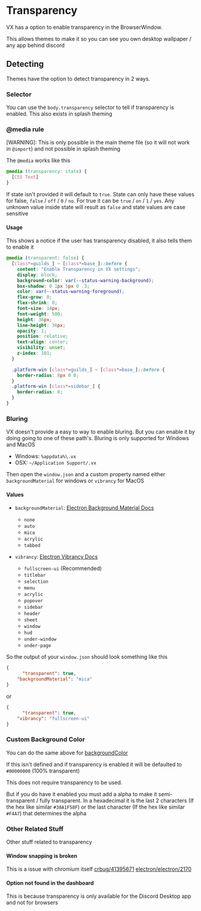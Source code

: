 # Transparency
VX has a option to enable transparency in the BrowserWindow. 

This allows themes to make it so you can see you own desktop wallpaper / any app behind discord

## Detecting
Themes have the option to detect transparency in 2 ways. 

### Selector
You can use the `body.transparency` selector to tell if transparency is enabled.
This also exists in splash theming

### @media rule
[WARNING]: This is only possible in the main theme file (so it will not work in `@import`) and not possible in splash theming

The `@media` works like this
```css
@media (transparency: state) {
  [CSS Text]
}
```
If state isn't provided it will default to `true`. 
State can only have these values for false, `false` / `off` / `0` / `no`. 
For true it can be `true` / `on` / `1` / `yes`. 
Any unknown value inside state will result as `false` and state values are case sensitive

#### Usage
This shows a notice if the user has transparency disabled, it also tells them to enable it
```css
@media (transparent: false) {
  [class*=guilds_] ~ [class*=base_]::before {
    content: "Enable Transparency in VX settings";
    display: block;
    background-color: var(--status-warning-background);
    box-shadow: 0 1px 5px 0 .3;
    color: var(--status-warning-foreground);
    flex-grow: 0;
    flex-shrink: 0;
    font-size: 14px;
    font-weight: 500;
    height: 36px;
    line-height: 36px;
    opacity: 1;
    position: relative;
    text-align: center;
    visibility: unset;
    z-index: 101;
  }

  .platform-win [class*=guilds_] ~ [class*=base_]::before {
    border-radius: 8px 0 0;
  }
  .platform-win [class*=sidebar_] {
    border-radius: 0;
  }
}
```

### Bluring
VX doesn't provide a easy to way to enable bluring. But you can enable it by doing going to one of these path's. Bluring is only supported for Windows and MacOS

* Windows: `%appdata%\.vx`
* OSX: `~/Application Support/.vx`

Then open the `window.json` and a custom property named either `backgroundMaterial` for windows or `vibrancy` for MacOS

#### Values
* `backgroundMaterial`: [Electron Background Material Docs](https://www.electronjs.org/docs/latest/api/browser-window#winsetbackgroundmaterialmaterial-windows)
  * `none` 
  * `auto`
  * `mica` 
  * `acrylic` 
  * `tabbed` 

* `vibrancy`: [Electron Vibrancy Docs](https://www.electronjs.org/docs/latest/api/browser-window#winsetvibrancytype-macos)
  * `fullscreen-ui` (Recommended)
  * `titlebar` 
  * `selection`
  * `menu` 
  * `acrylic` 
  * `popover` 
  * `sidebar` 
  * `header` 
  * `sheet` 
  * `window` 
  * `hud` 
  * `under-window` 
  * `under-page` 

So the output of your `window.json` should look something like this 
```json
{
	  "transparent": true,
    "backgroundMaterial": "mica"
}
```
or
```json
{
	  "transparent": true,
    "vibrancy": "fullscreen-ui"
}
```

### Custom Background Color
You can do the same above for [backgroundColor](https://www.electronjs.org/docs/latest/api/browser-window#setting-the-backgroundcolor-property)

If this isn't defined and if transparency is enabled it will be defaulted to `#00000000` (100% transparent)

This does not require transparency to be used. 

But if you do have it enabled you must add a alpha to make it semi-transparent / fully transparent. 
In a hexadecimal it is the last 2 characters (If the hex like similar `#38A1F58F`) or the last character (If the hex like similar `#F4A7`) that determines the alpha

### Other Related Stuff
Other stuff related to transparency

#### Window snapping is broken
This is a issue with chromium itself [crbug/41395671](https://issues.chromium.org/issues/41395671) [electron/electron/2170](https://github.com/electron/electron/issues/2170)

#### Option not found in the dashboard
This is because transparency is only available for the Discord Desktop app and not for browsers
